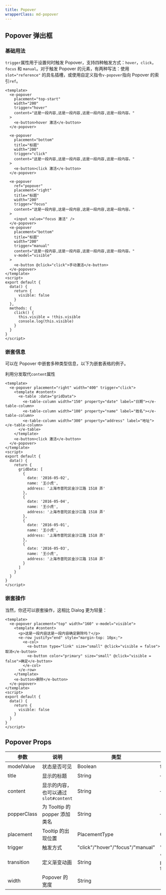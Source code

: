 ```yaml
---
title: Popover
wrapperClass: md-popover
---
```


## Popover 弹出框

### 基础用法

`trigger`属性用于设置何时触发 Popover，支持四种触发方式：`hover`，`click`，`focus` 和 `manual`。对于触发 Popover 的元素，有两种写法：使用 `slot="reference"` 的具名插槽，或使用自定义指令`v-popover`指向 Popover 的索引`ref`。

```vue demo
<template>
  <e-popover
    placement="top-start"
    width="200"
    trigger="hover"
    content="这是一段内容,这是一段内容,这是一段内容,这是一段内容。"
  >
    <e-button>hover 激活</e-button>
  </e-popover>

  <e-popover
    placement="bottom"
    title="标题"
    width="200"
    trigger="click"
    content="这是一段内容,这是一段内容,这是一段内容,这是一段内容。"
  >
    <e-button>click 激活</e-button>
  </e-popover>

  <e-popover
    ref="popover"
    placement="right"
    title="标题"
    width="200"
    trigger="focus"
    content="这是一段内容,这是一段内容,这是一段内容,这是一段内容。"
  >
    <input value="focus 激活" />
  </e-popover>
  <e-popover
    placement="bottom"
    title="标题"
    width="200"
    trigger="manual"
    content="这是一段内容,这是一段内容,这是一段内容,这是一段内容。"
    v-model="visible"
  >
    <e-button @click="click">手动激活</e-button>
  </e-popover>
</template>
<script>
export default {
  data() {
    return {
      visible: false
    }
  },
  methods: {
    click() {
      this.visible = !this.visible
      console.log(this.visible)
    }
  }
}
</script>
```

### 嵌套信息

可以在 Popover 中嵌套多种类型信息，以下为嵌套表格的例子。

利用分发取代`content`属性

```vue demo
<template>
  <e-popover placement="right" width="400" trigger="click">
    <template #content>
      <e-table :data="gridData">
        <e-table-column width="150" property="date" label="日期"></e-table-column>
        <e-table-column width="100" property="name" label="姓名"></e-table-column>
        <e-table-column width="300" property="address" label="地址"></e-table-column>
      </e-table>
    </template>
    <e-button>click 激活</e-button>
  </e-popover>
</template>
<script>
export default {
  data() {
    return {
      gridData: [
        {
          date: '2016-05-02',
          name: '王小虎',
          address: '上海市普陀区金沙江路 1518 弄'
        },
        {
          date: '2016-05-04',
          name: '王小虎',
          address: '上海市普陀区金沙江路 1518 弄'
        },
        {
          date: '2016-05-01',
          name: '王小虎',
          address: '上海市普陀区金沙江路 1518 弄'
        },
        {
          date: '2016-05-03',
          name: '王小虎',
          address: '上海市普陀区金沙江路 1518 弄'
        }
      ]
    }
  }
}
</script>
```

### 嵌套操作

当然，你还可以嵌套操作，这相比 Dialog 更为轻量：

```vue demo
<template>
  <e-popover placement="top" width="160" v-model="visible">
    <template #content>
      <p>这是一段内容这是一段内容确定删除吗？</p>
      <e-row justify="end" style="margin-top: 10px;">
        <e-col>
          <e-button type="link" size="small" @click="visible = false">取消</e-button>
          <e-button color="primary" size="small" @click="visible = false">确定</e-button>
        </e-col>
      </e-row>
    </template>
    <e-button>删除</e-button>
  </e-popover>
</template>
<script>
export default {
  data() {
    return {
      visible: false
    }
  }
}
</script>
```

## Popover Props

| 参数        | 说明                                  | 类型                             | 默认值           |
| ----------- | ------------------------------------- | -------------------------------- | ---------------- |
| modelValue  | 状态是否可见                          | Boolean                          | false            |
| title       | 显示的标题                            | String                           | —                |
| content     | 显示的内容，也可以通过 `slot#content` | String                           | —                |
| popperClass | 为 Tooltip 的 popper 添加类名         | String                           | —                |
| placement   | Tooltip 的出现位置                    | PlacementType                    | 0                |
| trigger     | 触发方式                              | "click"/"hover"/"focus"/"manual" | 'click'          |
| transition  | 定义渐变动画                          | String                           | 'el-popper-fade' |
| width       | Popover 的宽度                        | String                           | -                |
